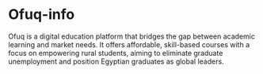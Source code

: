 # Ofuq-info
Ofuq is a digital education platform that bridges the gap between academic learning and market needs. It offers affordable, skill-based courses with a focus on empowering rural students, aiming to eliminate graduate unemployment and position Egyptian graduates as global leaders.
